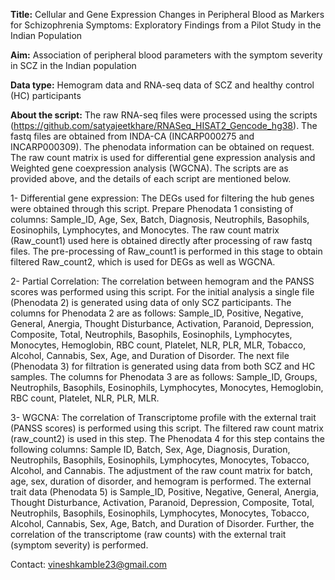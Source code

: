 **Title:** Cellular and Gene Expression Changes in Peripheral Blood as Markers for Schizophrenia Symptoms: Exploratory Findings from a Pilot Study in the Indian Population

**Aim:** Association of peripheral blood parameters with the symptom severity in SCZ in the Indian population

**Data type:** Hemogram data and RNA-seq data of SCZ and healthy control (HC) participants

**About the script:** The raw RNA-seq files were processed using the scripts (https://github.com/satyajeetkhare/RNASeq_HISAT2_Gencode_hg38). The fastq files are obtained from INDA-CA (INCARP000275 and  INCARP000309). The phenodata information can be obtained on request. The raw count matrix is used for differential gene expression analysis and Weighted gene coexpression analysis (WGCNA). The scripts are as provided above, and the details of each script are mentioned below. 

1- Differential gene expression: The DEGs used for filtering the hub genes were obtained through this script. Prepare Phenodata 1 consisting of columns: Sample_ID, Age, Sex, Batch, Diagnosis, Neutrophils, Basophils, Eosinophils, Lymphocytes, and Monocytes. The raw count matrix (Raw_count1) used here is obtained directly after processing of raw fastq files. The pre-processing of Raw_count1 is performed in this stage to obtain filtered Raw_count2, which is used for DEGs as well as WGCNA.

2- Partial Correlation: The correlation between hemogram and the PANSS scores was performed using this script. For the initial analysis a single file (Phenodata 2) is generated using data of only SCZ participants. The columns for Phenodata 2 are as follows: Sample_ID, Positive, Negative, General, Anergia, Thought Disturbance, Activation, Paranoid, Depression, Composite, Total, Neutrophils, Basophils, Eosinophils, Lymphocytes, Monocytes, Hemoglobin, RBC count, Platelet, NLR, PLR, MLR, Tobacco, Alcohol, Cannabis, Sex, Age, and Duration of Disorder. The next file (Phenodata 3) for filtration is generated using data from both SCZ and HC samples. The columns for Phenodata 3 are as follows: Sample_ID, Groups, Neutrophils, Basophils, Eosinophils, Lymphocytes, Monocytes, Hemoglobin, RBC count, Platelet, NLR, PLR, MLR.

3- WGCNA: The correlation of Transcriptome profile with the external trait (PANSS scores) is performed using this script. The filtered raw count matrix (raw_count2) is used in this step. The Phenodata 4 for this step contains the following columns: Sample ID, Batch, Sex, Age, Diagnosis, Duration, Neutrophils, Basophils, Eosinophils, Lymphocytes, Monocytes, Tobacco, Alcohol, and Cannabis. The adjustment of the raw count matrix for batch, age, sex, duration of disorder, and hemogram is performed. The external trait data (Phenodata 5) is  Sample_ID, Positive, Negative, General, Anergia, Thought Disturbance, Activation, Paranoid, Depression, Composite, Total, Neutrophils, Basophils, Eosinophils, Lymphocytes, Monocytes, Tobacco, Alcohol, Cannabis, Sex, Age, Batch, and Duration of Disorder. Further, the correlation of the transcriptome (raw counts) with the external trait (symptom severity) is performed.

Contact: vineshkamble23@gmail.com
